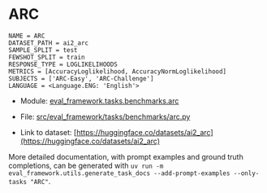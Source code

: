 # ARC

````
NAME = ARC
DATASET_PATH = ai2_arc
SAMPLE_SPLIT = test
FEWSHOT_SPLIT = train
RESPONSE_TYPE = LOGLIKELIHOODS
METRICS = [AccuracyLoglikelihood, AccuracyNormLoglikelihood]
SUBJECTS = ['ARC-Easy', 'ARC-Challenge']
LANGUAGE = <Language.ENG: 'English'>
````

- Module: [eval_framework.tasks.benchmarks.arc](eval_framework.tasks.benchmarks.arc)

- File: [src/eval_framework/tasks/benchmarks/arc.py](../../src/eval_framework/tasks/benchmarks/arc.py)

- Link to dataset: [https://huggingface.co/datasets/ai2_arc](https://huggingface.co/datasets/ai2_arc)

More detailed documentation, with prompt examples and ground truth completions, can be generated with `uv run -m eval_framework.utils.generate_task_docs --add-prompt-examples --only-tasks "ARC"`.
